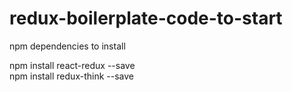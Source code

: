 # redux-boilerplate-code-to-start

npm dependencies to install<br/>

npm install react-redux --save<br/>
npm install redux-think --save<br/>

